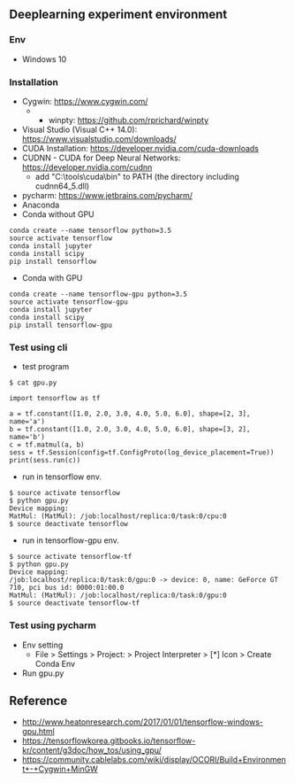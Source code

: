 ## Deeplearning experiment environment
### Env
- Windows 10

### Installation
- Cygwin: https://www.cygwin.com/ 
  - + winpty: https://github.com/rprichard/winpty
- Visual Studio (Visual C++ 14.0): https://www.visualstudio.com/downloads/
- CUDA Installation: https://developer.nvidia.com/cuda-downloads
- CUDNN - CUDA for Deep Neural Networks: https://developer.nvidia.com/cudnn
  - add "C:\tools\cuda\bin" to PATH (the directory including cudnn64_5.dll)
- pycharm: https://www.jetbrains.com/pycharm/  
- Anaconda 
- Conda without GPU
```
conda create --name tensorflow python=3.5
source activate tensorflow
conda install jupyter
conda install scipy
pip install tensorflow
```
- Conda with GPU 
```
conda create --name tensorflow-gpu python=3.5
source activate tensorflow-gpu
conda install jupyter
conda install scipy
pip install tensorflow-gpu
```
### Test using cli
- test program
```
$ cat gpu.py

import tensorflow as tf

a = tf.constant([1.0, 2.0, 3.0, 4.0, 5.0, 6.0], shape=[2, 3], name='a')
b = tf.constant([1.0, 2.0, 3.0, 4.0, 5.0, 6.0], shape=[3, 2], name='b')
c = tf.matmul(a, b)
sess = tf.Session(config=tf.ConfigProto(log_device_placement=True))
print(sess.run(c))
```
- run in tensorflow env.
```
$ source activate tensorflow
$ python gpu.py
Device mapping:
MatMul: (MatMul): /job:localhost/replica:0/task:0/cpu:0
$ source deactivate tensorflow
```
- run in tensorflow-gpu env.
```
$ source activate tensorflow-tf
$ python gpu.py
Device mapping:
/job:localhost/replica:0/task:0/gpu:0 -> device: 0, name: GeForce GT 710, pci bus id: 0000:01:00.0
MatMul: (MatMul): /job:localhost/replica:0/task:0/gpu:0
$ source deactivate tensorflow-tf
```

### Test using pycharm
- Env setting
  - File > Settings > Project: <Something> > Project Interpreter > [*] Icon > Create Conda Env
- Run gpu.py

## Reference
- http://www.heatonresearch.com/2017/01/01/tensorflow-windows-gpu.html
- https://tensorflowkorea.gitbooks.io/tensorflow-kr/content/g3doc/how_tos/using_gpu/
- https://community.cablelabs.com/wiki/display/OCORI/Build+Environment+-+Cygwin+MinGW
